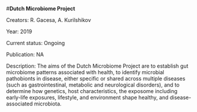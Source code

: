 #**Dutch Microbiome Project**

Creators: R. Gacesa, A. Kurilshikov 

Year: 2019

Current status: Ongoing

Publication: NA

Description: The aims of the Dutch Microbiome Project are to establish gut microbiome patterns associated with health, to identify microbial pathobionts in disease, either specific or shared across multiple diseases (such as gastrointestinal, metabolic and neurological disorders), and to determine how genetics, host characteristics, the exposome including early-life exposures, lifestyle, and environment shape healthy, and disease-associated microbiota.
